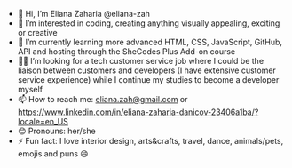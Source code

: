 - 👋 Hi, I’m Eliana Zaharia @eliana-zah
- 👀 I’m interested in coding, creating anything visually appealing, exciting or creative
- 🌱 I’m currently learning more advanced HTML, CSS, JavaScript, GitHub, API and hosting through the SheCodes Plus Add-on course
- 🤝🏻 I’m looking for a tech customer service job where I could be the liaison between customers and developers (I have extensive customer service experience) while I continue my studies to become a developer myself
- 📫 How to reach me: eliana.zah@gmail.com or https://www.linkedin.com/in/eliana-zaharia-danicov-23406a1ba/?locale=en_US
- 😊 Pronouns: her/she
- ⚡ Fun fact: I love interior design, arts&crafts, travel, dance, animals/pets, emojis and puns 😄

<!---
eliana-zah/eliana-zah is a ✨ special ✨ repository because its `README.md` (this file) appears on your GitHub profile.
You can click the Preview link to take a look at your changes.
--->
